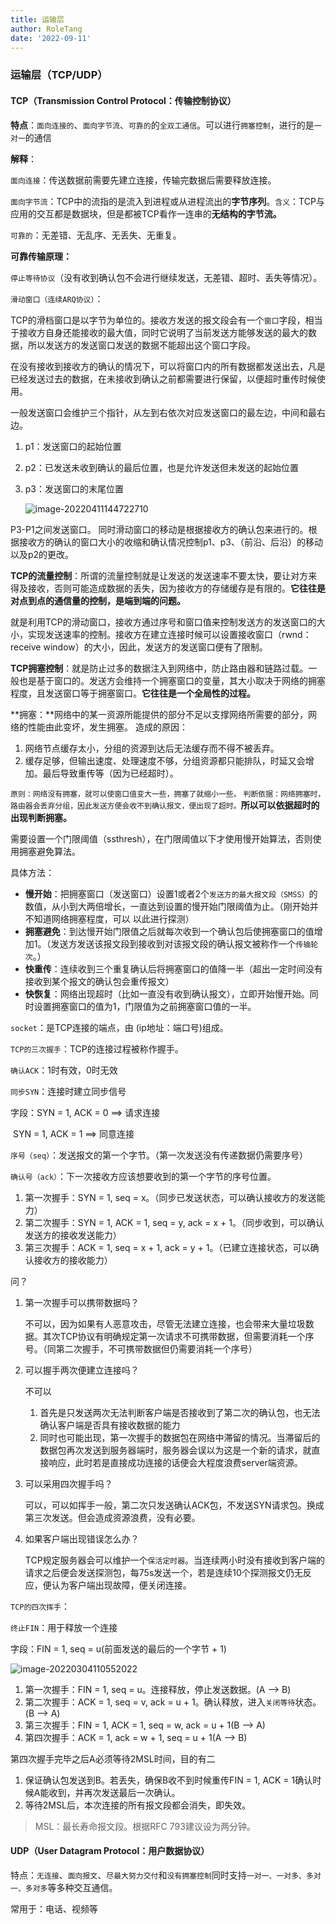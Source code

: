 ```yaml
---
title: 运输层
author: RoleTang
date: '2022-09-11'
---
```


### 运输层（TCP/UDP）

#### TCP（Transmission Control Protocol：传输控制协议）

**特点**：`面向连接的`、`面向字节流`、`可靠的`的`全双工通信`。可以进行`拥塞控制`，进行的是`一对一`的通信

**解释**：

`面向连接`：传送数据前需要先建立连接，传输完数据后需要释放连接。

`面向字节流`：TCP中的流指的是流入到进程或从进程流出的**字节序列**。`含义`：TCP与应用的交互都是数据块，但是都被TCP看作一连串的**无结构的字节流。**

`可靠的`：无差错、无乱序、无丢失、无重复。


**可靠传输原理：**

`停止等待协议`（没有收到确认包不会进行继续发送，无差错、超时、丢失等情况）。

`滑动窗口（连续ARQ协议）`：

TCP的滑档窗口是以字节为单位的。接收方发送的报文段会有一个`窗口`字段，相当于接收方自身还能接收的最大值，同时它说明了当前发送方能够发送的最大的数据，所以发送方的发送窗口发送的数据不能超出这个窗口字段。

在没有接收到接收方的确认的情况下，可以将窗口内的所有数据都发送出去，凡是已经发送过去的数据，在未接收到确认之前都需要进行保留，以便超时重传时候使用。

一般发送窗口会维护三个指针，从左到右依次对应发送窗口的最左边，中间和最右边。

1. p1：发送窗口的起始位置

2. p2：已发送未收到确认的最后位置，也是允许发送但未发送的起始位置

3. p3：发送窗口的末尾位置

   ![image-20220411144722710](/network/确认ack.png)

P3-P1之间发送窗口。
同时滑动窗口的移动是根据接收方的确认包来进行的。根据接收方的确认的窗口大小的收缩和确认情况控制p1、p3、（前沿、后沿）的移动以及p2的更改。



**TCP的流量控制**：所谓的流量控制就是让发送的发送速率不要太快，要让对方来得及接收，否则可能造成数据的丢失，因为接收方的存储缓存是有限的。**它往往是对点到点的通信量的控制，是端到端的问题。**

就是利用TCP的滑动窗口，接收方通过序号和窗口值来控制发送方的发送窗口的大小，实现发送速率的控制。接收方在建立连接时候可以设置接收窗口（rwnd：receive window）的大小，因此，发送方的发送窗口便有了限制。

**TCP拥塞控制**：就是防止过多的数据注入到网络中，防止路由器和链路过载。一般也是基于窗口的。发送方会维持一个拥塞窗口的变量，其大小取决于网络的拥塞程度，且发送窗口等于拥塞窗口。**它往往是一个全局性的过程。**

**拥塞：**网络中的某一资源所能提供的部分不足以支撑网络所需要的部分，网络的性能由此变坏，发生拥塞。
造成的原因：
1. 网络节点缓存太小，分组的资源到达后无法缓存而不得不被丢弃。
2. 缓存足够，但输出速度、处理速度不够，分组资源都只能排队，时延又会增加。最后导致重传等（因为已经超时）。

``原则：网络没有拥塞，就可以使窗口值变大一些，拥塞了就缩小一些。``
``判断依据：网络拥塞时，路由器会丢弃分组，因此发送方便会收不到确认报文，便出现了超时。``**所以可以依据超时的出现判断拥塞。**

需要设置一个门限阈值（ssthresh），在门限阈值以下才使用慢开始算法，否则使用拥塞避免算法。

具体方法：

- **慢开始**：把拥塞窗口（发送窗口）设置1或者2个`发送方的最大报文段（SMSS）`的数值，从小到大两倍增长，一直达到设置的慢开始门限阈值为止。（刚开始并不知道网络拥塞程度，可以 以此进行探测）
- **拥塞避免**：到达慢开始门限值之后就每次收到一个确认包后使拥塞窗口的值增加1。（发送方发送该报文段到接收到对该报文段的确认报文被称作一个`传输轮次`。）
- **快重传**：连续收到三个重复确认后将拥塞窗口的值降一半（超出一定时间没有接收到某个报文的确认包会重传报文）
- **快恢复**：网络出现超时（比如一直没有收到确认报文），立即开始慢开始。同时设置拥塞窗口的值为1，门限值为之前拥塞窗口值的一半。

`socket`：是TCP连接的端点，由 (ip地址：端口号)组成。


`TCP的三次握手`：TCP的连接过程被称作握手。

`确认ACK`：1时有效，0时无效

`同步SYN`：连接时建立同步信号

字段：SYN = 1, ACK = 0 ==> 请求连接

​			 SYN = 1, ACK = 1 ==> 同意连接

`序号（seq）`：发送报文的第一个字节。（第一次发送没有传递数据仍需要序号）

`确认号（ack）`：下一次接收方应该想要收到的第一个字节的序号位置。

1. 第一次握手：SYN = 1, seq = x。（同步已发送状态，可以确认接收方的发送能力）
2. 第二次握手：SYN = 1, ACK = 1, seq = y, ack  = x + 1。（同步收到，可以确认发送方的接收发送能力）
3. 第三次握手：ACK = 1, seq = x + 1, ack = y + 1。（已建立连接状态，可以确认接收方的接收能力）

问？

1. 第一次握手可以携带数据吗？

   不可以，因为如果有人恶意攻击，尽管无法建立连接，也会带来大量垃圾数据。其次TCP协议有明确规定第一次请求不可携带数据，但需要消耗一个序号。（同第二次握手，不可携带数据但仍需要消耗一个序号）

2. 可以握手两次便建立连接吗？

   不可以

   1. 首先是只发送两次无法判断客户端是否接收到了第二次的确认包，也无法确认客户端是否具有接收数据的能力
   2. 同时也可能出现，第一次握手的数据包在网络中滞留的情况。当滞留后的数据包再次发送到服务器端时，服务器会误以为这是一个新的请求，就直接响应，此时若是直接成功连接的话便会大程度浪费server端资源。

3. 可以采用四次握手吗？

   可以，可以如挥手一般，第二次只发送确认ACK包，不发送SYN请求包。换成第三次发送。但会造成资源浪费，没有必要。

4. 如果客户端出现错误怎么办？

   TCP规定服务器会可以维护一个`保活定时器`。当连续两小时没有接收到客户端的请求之后便会发送探测包，每75s发送一个，若是连续10个探测报文仍无反应，便认为客户端出现故障，便关闭连接。

`TCP的四次挥手`：

`终止FIN`：用于释放一个连接

字段：FIN = 1, seq = u(前面发送的最后的一个字节 + 1)

![image-20220304110552022](/network/四次挥手.png)

1. 第一次握手：FIN = 1, seq = u。连接释放，停止发送数据。(A --> B)
2. 第二次握手：ACK = 1, seq = v, ack = u + 1。确认释放，进入`关闭等待`状态。(B --> A)
3. 第三次握手：FIN = 1, ACK = 1, seq = w, ack = u + 1(B --> A)
4. 第四次握手：ACK = 1, ack = w + 1, seq = u + 1(A --> B)

第四次握手完毕之后A必须等待2MSL时间，目的有二

1. 保证确认包发送到B。若丢失，确保B收不到时候重传FIN = 1, ACK = 1确认时候A能收到，并再次发送最后一次确认。
2. 等待2MSL后，本次连接的所有报文段都会消失，即失效。

> MSL：最长寿命报文段。根据RFC 793建议设为两分钟。

#### UDP（User Datagram Protocol：用户数据协议）

特点：`无连接`、`面向报文`、`尽最大努力交付`和`没有拥塞控制`同时支持`一对一、一对多、多对一、多对多`等多种交互通信。

常用于：电话、视频等


